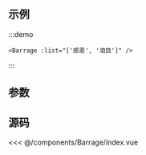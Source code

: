## 示例

:::demo

```vue
<Barrage :list="['感恩', '泪目']" />
```

:::

## 参数


## 源码

<<< @/components/Barrage/index.vue
